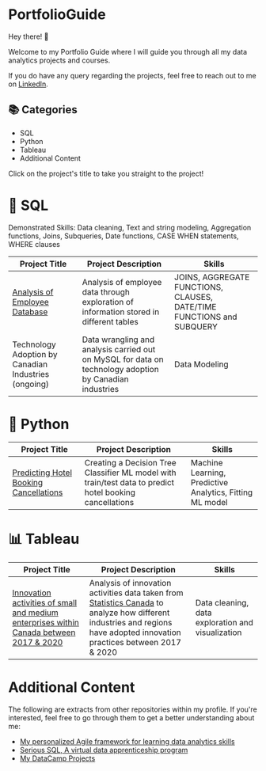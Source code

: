# PortfolioGuide
Hey there! 👋

Welcome to my Portfolio Guide where I will guide you through all my data analytics projects and courses.

If you do have any query regarding the projects, feel free to reach out to me on [LinkedIn](https://www.linkedin.com/in/rohaanzuberi/).

## 📚 Categories
- SQL
- Python
- Tableau
- Additional Content

Click on the project's title to take you straight to the project!

# 🔡 SQL

Demonstrated Skills: Data cleaning, Text and string modeling, Aggregation functions, Joins, Subqueries, Date functions, CASE WHEN statements, WHERE clauses

| Project Title | Project Description | Skills |
| --- | --- | --- |
| [Analysis of Employee Database](AnalyzeEmployeeDatabase.ipynb) | Analysis of employee data through exploration of information stored in different tables | JOINS, AGGREGATE FUNCTIONS, CLAUSES, DATE/TIME FUNCTIONS and SUBQUERY |
| Technology Adoption by Canadian Industries (ongoing) | Data wrangling and analysis carried out on MySQL for data on technology adoption by Canadian industries | Data Modeling |

# 🐍 Python

| Project Title | Project Description | Skills |
| --- | --- | --- |
| [Predicting Hotel Booking Cancellations](https://github.com/rohaanzuberi/PortfolioGuide/blob/395408a63cb1bc2280c2e495ddf85211338df306/Predicting_Hotel_Bookings_Cancellations/notebook-hotel_booking_prediction_ML.ipynb) | Creating a Decision Tree Classifier ML model with train/test data to predict hotel booking cancellations | Machine Learning, Predictive Analytics, Fitting ML model |

# 📊 Tableau

| Project Title | Project Description | Skills |
| --- | --- | --- |
| [Innovation activities of small and medium enterprises within Canada between 2017 & 2020](https://public.tableau.com/views/InnovationActivitiesofEnterpriseswithinCanada/InnovationActivitiesDashboard?:language=en-US&:display_count=n&:origin=viz_share_link) | Analysis of innovation activities data taken from [Statistics Canada](https://www150.statcan.gc.ca/t1/tbl1/en/tv.action?pid=3310046201) to analyze how different industries and regions have adopted innovation practices between 2017 & 2020 | Data cleaning, data exploration and visualization |

# Additional Content

The following are extracts from other repositories within my profile. If you're interested, feel free to go through them to get a better understanding about me:
- [My personalized Agile framework for learning data analytics skills](https://github.com/rohaanzuberi/My-personalized-Agile-framework-for-learning-data-analytics-skills/blob/1f23e2616def34261ae67933fdf76f31a84c682f/README_2.md)
- [Serious SQL, A virtual data apprenticeship program](https://github.com/rohaanzuberi/Serious_SQL/blob/a08c0ee645de0a8772b34d754092baab4728eb43/README.md)
- [My DataCamp Projects](https://github.com/rohaanzuberi/DataCamp_Projects/blob/a8486f5686e83461b57de66271eac44480572989/README.md)
